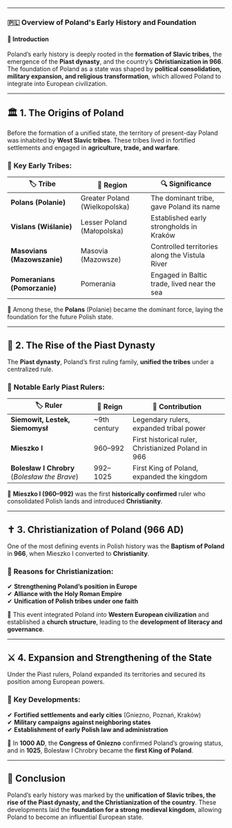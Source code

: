 
---
### 🇵🇱 **Overview of Poland's Early History and Foundation**

#### 📌 **Introduction**

Poland’s early history is deeply rooted in the **formation of Slavic tribes**, the emergence of the **Piast dynasty**, and the country’s **Christianization in 966**. The foundation of Poland as a state was shaped by **political consolidation, military expansion, and religious transformation**, which allowed Poland to integrate into European civilization.

---

## 🏛 **1. The Origins of Poland**

Before the formation of a unified state, the territory of present-day Poland was inhabited by **West Slavic tribes**. These tribes lived in fortified settlements and engaged in **agriculture, trade, and warfare**.

### 📜 **Key Early Tribes:**

|🏷 **Tribe**|📍 **Region**|🔍 **Significance**|
|---|---|---|
|**Polans (Polanie)**|Greater Poland (Wielkopolska)|The dominant tribe, gave Poland its name|
|**Vislans (Wiślanie)**|Lesser Poland (Małopolska)|Established early strongholds in Kraków|
|**Masovians (Mazowszanie)**|Masovia (Mazowsze)|Controlled territories along the Vistula River|
|**Pomeranians (Pomorzanie)**|Pomerania|Engaged in Baltic trade, lived near the sea|

🔹 Among these, the **Polans** (Polanie) became the dominant force, laying the foundation for the future Polish state.

---

## 👑 **2. The Rise of the Piast Dynasty**

The **Piast dynasty**, Poland’s first ruling family, **unified the tribes** under a centralized rule.

### 🏰 **Notable Early Piast Rulers:**

|🏷 **Ruler**|📅 **Reign**|📖 **Contribution**|
|---|---|---|
|**Siemowit, Lestek, Siemomysł**|~9th century|Legendary rulers, expanded tribal power|
|**Mieszko I**|960–992|First historical ruler, Christianized Poland in 966|
|**Bolesław I Chrobry** (_Bolesław the Brave_)|992–1025|First King of Poland, expanded the kingdom|

🔹 **Mieszko I (960–992)** was the first **historically confirmed** ruler who consolidated Polish lands and introduced **Christianity**.

---

## ✝ **3. Christianization of Poland (966 AD)**

One of the most defining events in Polish history was the **Baptism of Poland** in **966**, when Mieszko I converted to **Christianity**.

### 📜 **Reasons for Christianization:**

✔ **Strengthening Poland’s position in Europe**  
✔ **Alliance with the Holy Roman Empire**  
✔ **Unification of Polish tribes under one faith**

🔹 This event integrated Poland into **Western European civilization** and established a **church structure**, leading to the **development of literacy and governance**.

---

## ⚔ **4. Expansion and Strengthening of the State**

Under the Piast rulers, Poland expanded its territories and secured its position among European powers.

### 📌 **Key Developments:**

✔ **Fortified settlements and early cities** (Gniezno, Poznań, Kraków)  
✔ **Military campaigns against neighboring states**  
✔ **Establishment of early Polish law and administration**

🔹 In **1000 AD**, the **Congress of Gniezno** confirmed Poland’s growing status, and in **1025**, Bolesław I Chrobry became the **first King of Poland**.

---

## 🏁 **Conclusion**

Poland’s early history was marked by the **unification of Slavic tribes, the rise of the Piast dynasty, and the Christianization of the country**. These developments laid the **foundation for a strong medieval kingdom**, allowing Poland to become an influential European state.